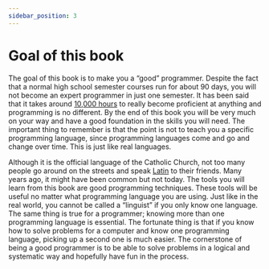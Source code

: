 ```yaml
---
sidebar_position: 3
---
```


# Goal of this book

The goal of this book is to make you a “good” programmer. Despite the fact that a normal high school semester courses run for about 90 days, you will not become an expert programmer in just one semester. It has been said that it takes around <a href='https://en.wikipedia.org/wiki/Outliers_(book)'>10,000 hours</a> to really become proficient at anything and programming is no different. By the end of this book you will be very much on your way and have a good foundation in the skills you will need. The important thing to remember is that the point is not to teach you a specific programming language, since programming languages come and go and change over time. This is just like real languages.

Although it is the official language of the Catholic Church, not too many people go around on the streets and speak <a href='https://en.wikipedia.org/wiki/Latin'>Latin</a> to their friends. Many years ago, it might have been common but not today. The tools you will learn from this book are good programming techniques. These tools will be useful no matter what programming language you are using. Just like in the real world, you cannot be called a “linguist” if you only know one language. The same thing is true for a programmer; knowing more than one programming language is essential. The fortunate thing is that if you know how to solve problems for a computer and know one programming language, picking up a second one is much easier. The cornerstone of being a good programmer is to be able to solve problems in a logical and systematic way and hopefully have fun in the process.

